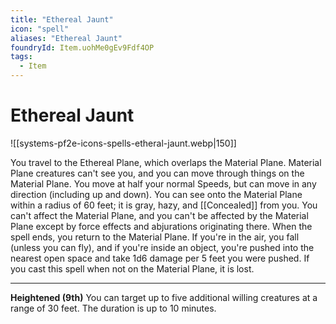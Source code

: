```yaml
---
title: "Ethereal Jaunt"
icon: "spell"
aliases: "Ethereal Jaunt"
foundryId: Item.uohMe0gEv9Fdf4OP
tags:
  - Item
---
```


# Ethereal Jaunt
![[systems-pf2e-icons-spells-etheral-jaunt.webp|150]]

You travel to the Ethereal Plane, which overlaps the Material Plane. Material Plane creatures can't see you, and you can move through things on the Material Plane. You move at half your normal Speeds, but can move in any direction (including up and down). You can see onto the Material Plane within a radius of 60 feet; it is gray, hazy, and [[Concealed]] from you. You can't affect the Material Plane, and you can't be affected by the Material Plane except by force effects and abjurations originating there. When the spell ends, you return to the Material Plane. If you're in the air, you fall (unless you can fly), and if you're inside an object, you're pushed into the nearest open space and take 1d6 damage per 5 feet you were pushed. If you cast this spell when not on the Material Plane, it is lost.

* * *

**Heightened (9th)** You can target up to five additional willing creatures at a range of 30 feet. The duration is up to 10 minutes.
